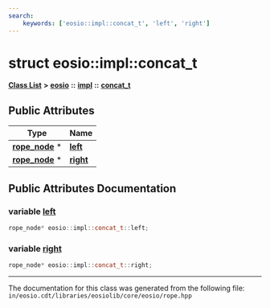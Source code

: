 ```yaml
---
search:
    keywords: ['eosio::impl::concat_t', 'left', 'right']
---
```


# struct eosio::impl::concat\_t

[**Class List**](annotated.md) **>** [**eosio**](namespaceeosio.md) **::** [**impl**](namespaceeosio_1_1impl.md) **::** [**concat\_t**](structeosio_1_1impl_1_1concat__t.md)


## Public Attributes

|Type|Name|
|-----|-----|
|**[rope\_node](namespaceeosio_1_1impl_ae6203fa7e000c25cb3f5eb731cd2139c.md#1ae6203fa7e000c25cb3f5eb731cd2139c)** \*|[**left**](structeosio_1_1impl_1_1concat__t_aae6bb79b83cd6aaae6425af9ba4e61d2.md#1aae6bb79b83cd6aaae6425af9ba4e61d2)|
|**[rope\_node](namespaceeosio_1_1impl_ae6203fa7e000c25cb3f5eb731cd2139c.md#1ae6203fa7e000c25cb3f5eb731cd2139c)** \*|[**right**](structeosio_1_1impl_1_1concat__t_a344e265129ddb389e4340c9781a5eafb.md#1a344e265129ddb389e4340c9781a5eafb)|


## Public Attributes Documentation

### variable <a id="1aae6bb79b83cd6aaae6425af9ba4e61d2" href="#1aae6bb79b83cd6aaae6425af9ba4e61d2">left</a>

```cpp
rope_node* eosio::impl::concat_t::left;
```



### variable <a id="1a344e265129ddb389e4340c9781a5eafb" href="#1a344e265129ddb389e4340c9781a5eafb">right</a>

```cpp
rope_node* eosio::impl::concat_t::right;
```





----------------------------------------
The documentation for this class was generated from the following file: `in/eosio.cdt/libraries/eosiolib/core/eosio/rope.hpp`
